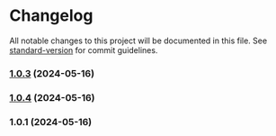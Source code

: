 # Changelog

All notable changes to this project will be documented in this file. See [standard-version](https://github.com/conventional-changelog/standard-version) for commit guidelines.

### [1.0.3](https://github.com/Dhanush-Saji/react-playify/compare/v1.0.4...v1.0.3) (2024-05-16)

### [1.0.4](https://github.com/Dhanush-Saji/react-playify/compare/v1.0.1...v1.0.4) (2024-05-16)

### 1.0.1 (2024-05-16)
